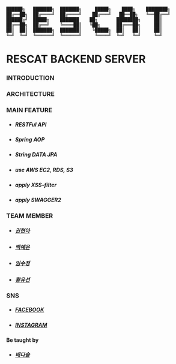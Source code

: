 ~~~
██████╗   ███████╗  ███████╗     █████╗    ████╗    ████████╗
██╔══██╗  ██╔════╝  ██╔════╝    ██╔═══╝   ██══██╗   ╚══██╔══╝
██████╔╝  █████╗    ███████    ██╗       ████████╗     ██║
██╔══██╗  ██╔══╝    ╚════██║   ╚██╗      ██╔═══██╗     ██║
██║  ██║  ███████╗  ███████║    ╚█████╗  ██║   ██║     ██║
╚═╝  ╚═╝  ╚══════╝  ╚══════╝     ╚════╝  ╚═╝   ╚═╝     ╚═╝
~~~

# RESCAT BACKEND SERVER

### INTRODUCTION

### ARCHITECTURE

### MAIN FEATURE
* ##### RESTFul API
* ##### Spring AOP
* ##### String DATA JPA
* ##### use AWS EC2, RDS, S3
* ##### apply XSS-filter
* ##### apply SWAGGER2

### TEAM MEMBER
* ##### [권현아](https://github.com/kwonhyeona)
* ##### [백예은](https://github.com/bye0520)
* ##### [임수정](https://github.com/SujungRim)
* ##### [황유선](https://github.com/hyuseoni)

### SNS
* ##### [FACEBOOK](https://www.facebook.com/iamRescat/)
* ##### [INSTAGRAM](https://www.instagram.com/iam_rescat/)

#### Be taught by
* ##### [배다슬](https://github.com/bghgu)
